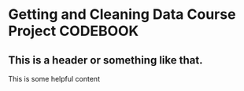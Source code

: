 # Getting and Cleaning Data Course Project CODEBOOK

## This is a header or something like that.

This is some helpful content